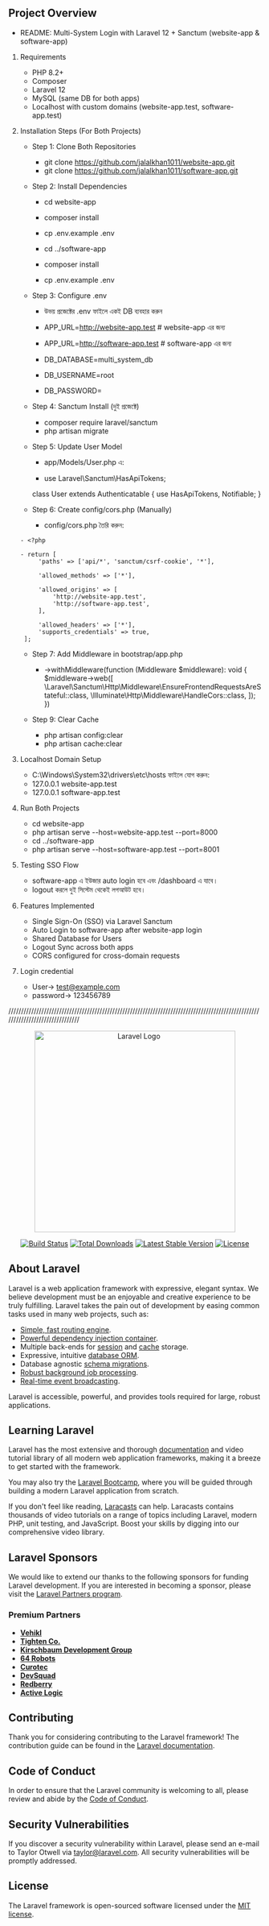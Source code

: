 ## Project Overview
- README: Multi-System Login with Laravel 12 + Sanctum (website-app & software-app)
1.  Requirements
    - PHP 8.2+
    - Composer
    - Laravel 12
    - MySQL (same DB for both apps)
    - Localhost with custom domains (website-app.test, software-app.test)

2. Installation Steps (For Both Projects)

    -   Step 1: Clone Both Repositories
        - git clone https://github.com/jalalkhan1011/website-app.git
        - git clone https://github.com/jalalkhan1011/software-app.git

    -   Step 2: Install Dependencies
        - cd website-app
        - composer install
        - cp .env.example .env

        - cd ../software-app
        - composer install
        - cp .env.example .env

    - Step 3: Configure .env
        - উভয় প্রজেক্টের .env ফাইলে একই DB ব্যবহার করুন

        - APP_URL=http://website-app.test # website-app এর জন্য
        - APP_URL=http://software-app.test # software-app এর জন্য

        - DB_DATABASE=multi_system_db
        - DB_USERNAME=root
        - DB_PASSWORD=

    -   Step 4: Sanctum Install (দুই প্রজেক্টে)
        - composer require laravel/sanctum
        - php artisan migrate

    -   Step 5: Update User Model
        - app/Models/User.php এ:

        - use Laravel\Sanctum\HasApiTokens;

        class User extends Authenticatable
        {
        use HasApiTokens, Notifiable;
        }

    -   Step 6: Create config/cors.php (Manually)
        - config/cors.php তৈরি করুন:

       - <?php

       - return [
            'paths' => ['api/*', 'sanctum/csrf-cookie', '*'],

            'allowed_methods' => ['*'],

            'allowed_origins' => [
                'http://website-app.test',
                'http://software-app.test',
            ],

            'allowed_headers' => ['*'],
            'supports_credentials' => true,
        ];

    - Step 7: Add Middleware in bootstrap/app.php

        - ->withMiddleware(function (Middleware $middleware): void {
            $middleware->web([
                \Laravel\Sanctum\Http\Middleware\EnsureFrontendRequestsAreStateful::class,
                \Illuminate\Http\Middleware\HandleCors::class,
            ]);
        })

    - Step 9: Clear Cache
        - php artisan config:clear
        - php artisan cache:clear

3. Localhost Domain Setup
    - C:\Windows\System32\drivers\etc\hosts ফাইলে যোগ করুন:
    - 127.0.0.1 website-app.test
    - 127.0.0.1 software-app.test

4. Run Both Projects
    - cd website-app
    - php artisan serve --host=website-app.test --port=8000
    - cd ../software-app
    - php artisan serve --host=software-app.test --port=8001

5. Testing SSO Flow
    - software-app এ ইউজার auto login হবে এবং /dashboard এ যাবে।
    - logout করলে দুই সিস্টেম থেকেই লগআউট হবে।

6. Features Implemented
    - Single Sign-On (SSO) via Laravel Sanctum
    - Auto Login to software-app after website-app login
    - Shared Database for Users
    - Logout Sync across both apps
    - CORS configured for cross-domain requests

7. Login credential
    - User-> test@example.com
    - password-> 123456789

///////////////////////////////////////////////////////////////////////////////////////////////////////////////////////////////
<p align="center"><a href="https://laravel.com" target="_blank"><img src="https://raw.githubusercontent.com/laravel/art/master/logo-lockup/5%20SVG/2%20CMYK/1%20Full%20Color/laravel-logolockup-cmyk-red.svg" width="400" alt="Laravel Logo"></a></p>

<p align="center">
<a href="https://github.com/laravel/framework/actions"><img src="https://github.com/laravel/framework/workflows/tests/badge.svg" alt="Build Status"></a>
<a href="https://packagist.org/packages/laravel/framework"><img src="https://img.shields.io/packagist/dt/laravel/framework" alt="Total Downloads"></a>
<a href="https://packagist.org/packages/laravel/framework"><img src="https://img.shields.io/packagist/v/laravel/framework" alt="Latest Stable Version"></a>
<a href="https://packagist.org/packages/laravel/framework"><img src="https://img.shields.io/packagist/l/laravel/framework" alt="License"></a>
</p>

## About Laravel

Laravel is a web application framework with expressive, elegant syntax. We believe development must be an enjoyable and creative experience to be truly fulfilling. Laravel takes the pain out of development by easing common tasks used in many web projects, such as:

- [Simple, fast routing engine](https://laravel.com/docs/routing).
- [Powerful dependency injection container](https://laravel.com/docs/container).
- Multiple back-ends for [session](https://laravel.com/docs/session) and [cache](https://laravel.com/docs/cache) storage.
- Expressive, intuitive [database ORM](https://laravel.com/docs/eloquent).
- Database agnostic [schema migrations](https://laravel.com/docs/migrations).
- [Robust background job processing](https://laravel.com/docs/queues).
- [Real-time event broadcasting](https://laravel.com/docs/broadcasting).

Laravel is accessible, powerful, and provides tools required for large, robust applications.

## Learning Laravel

Laravel has the most extensive and thorough [documentation](https://laravel.com/docs) and video tutorial library of all modern web application frameworks, making it a breeze to get started with the framework.

You may also try the [Laravel Bootcamp](https://bootcamp.laravel.com), where you will be guided through building a modern Laravel application from scratch.

If you don't feel like reading, [Laracasts](https://laracasts.com) can help. Laracasts contains thousands of video tutorials on a range of topics including Laravel, modern PHP, unit testing, and JavaScript. Boost your skills by digging into our comprehensive video library.

## Laravel Sponsors

We would like to extend our thanks to the following sponsors for funding Laravel development. If you are interested in becoming a sponsor, please visit the [Laravel Partners program](https://partners.laravel.com).

### Premium Partners

- **[Vehikl](https://vehikl.com)**
- **[Tighten Co.](https://tighten.co)**
- **[Kirschbaum Development Group](https://kirschbaumdevelopment.com)**
- **[64 Robots](https://64robots.com)**
- **[Curotec](https://www.curotec.com/services/technologies/laravel)**
- **[DevSquad](https://devsquad.com/hire-laravel-developers)**
- **[Redberry](https://redberry.international/laravel-development)**
- **[Active Logic](https://activelogic.com)**

## Contributing

Thank you for considering contributing to the Laravel framework! The contribution guide can be found in the [Laravel documentation](https://laravel.com/docs/contributions).

## Code of Conduct

In order to ensure that the Laravel community is welcoming to all, please review and abide by the [Code of Conduct](https://laravel.com/docs/contributions#code-of-conduct).

## Security Vulnerabilities

If you discover a security vulnerability within Laravel, please send an e-mail to Taylor Otwell via [taylor@laravel.com](mailto:taylor@laravel.com). All security vulnerabilities will be promptly addressed.

## License

The Laravel framework is open-sourced software licensed under the [MIT license](https://opensource.org/licenses/MIT).
